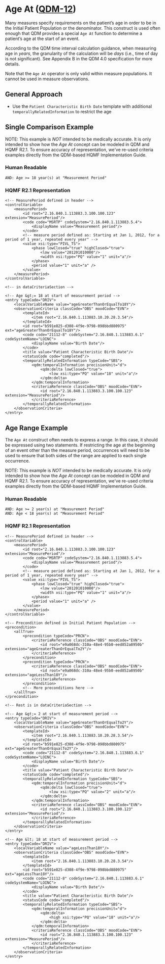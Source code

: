 # Age At ([QDM-12](http://jira.oncprojectracking.org/browse/QDM-12))

Many measures specify requirements on the patient’s age in order to be in the Initial Patient Population or the
denominator.  This construct is used often enough that QDM provides a special `Age At` function to determine a 
patient’s age at the start of an event.

According to the QDM time interval calculation guidance, when measuring age in _years_, the granularity of the
calculation will be _days_ (i.e., time of day is not significant). See Appendix B in the QDM 4.0 specification for more
details.

Note that the `Age At` operator is only valid within measure populations.  It cannot be used in measure observations.

## General Approach
* Use the `Patient Characteristic Birth Date` template with additional `temporallyRelatedInformation` to restrict the age

## Single Comparison Example

NOTE: This example is _NOT_ intended to be medically accurate.  It is only intended to show how the _Age At_
concept can be modeled in QDM and HQMF R2.1.  To ensure accuracy of representation, we've re-used criteria 
examples directly from the QDM-based HQMF Implementation Guide.

### Human Readable

    AND: Age >= 18 year(s) at "Measurement Period"

### HQMF R2.1 Representation
   
    <!-- MeasurePeriod defined in header -->
    <controlVariable>
        <measurePeriod>
            <id root="2.16.840.1.113883.3.100.100.123" extension="MeasurePeriod"/>
            <code code="MSRTP" codeSystem="2.16.840.1.113883.5.4">
                <displayName value="Measurement period"/>
            </code>
            <!-- measure period defined as: Starting at Jan 1, 2012, for a period of 1 year, repeated every year" -->
            <value xsi:type="PIVL_TS">
                <phase lowClosed="true" highClosed="true">
                    <low value="201201010000"/>
                    <width xsi:type="PQ" value="1" unit="a"/>
                </phase>
                <period value="1" unit="a" />
            </value>
        </measurePeriod>
    </controlVariable>
    
    <!-- in dataCriteriaSection -->
    
    <!-- Age &gt;= 18 at start of measurement period -->
    <entry typeCode="DRIV">
        <localVariableName value="ageGreaterThanOrEqualTo18Y"/>
        <observationCriteria classCode="OBS" moodCode="EVN">
            <templateId>
                <item root="2.16.840.1.113883.10.20.28.3.54"/>
            </templateId>
            <id root="b591e825-d308-4f9e-9798-098bbd880975" ext="ageGreaterThanOrEqualTo18Y"/>
            <code code="21112-8" codeSystem="2.16.840.1.113883.6.1" codeSystemName="LOINC">
                <displayName value="Birth Date"/>
            </code>
            <title value="Patient Characteristic Birth Date"/>
            <statusCode code="completed"/>
            <temporallyRelatedInformation typeCode="SBS">
                <qdm:temporalInformation precisionUnit="d">
                    <qdm:delta lowClosed="true">
                        <low xsi:type="PQ" value="18" unit="a"/>
                    </qdm:delta>
                </qdm:temporalInformation>
                <criteriaReference classCode="OBS" moodCode="EVN">
                    <id root="2.16.840.1.113883.3.100.100.123" extension="MeasurePeriod"/>
                </criteriaReference>  
            </temporallyRelatedInformation>
        </observationCriteria>
    </entry>

## Age Range Example

The `Age At` construct often needs to express a range.  In this case, it should be expressed using two statements.
If restricting the age at the beginning of an event other than the measure period, occurrences will need to be used
to ensure that both sides of the range are applied to each single occurrence.

NOTE: This example is _NOT_ intended to be medically accurate.  It is only intended to show how the _Age At_
concept can be modeled in QDM and HQMF R2.1.  To ensure accuracy of representation, we've re-used criteria 
examples directly from the QDM-based HQMF Implementation Guide.

### Human Readable

    AND: Age >= 2 year(s) at "Measurement Period"
    AND: Age < 18 year(s) at "Measurement Period"

### HQMF R2.1 Representation

    <!-- MeasurePeriod defined in header -->
    <controlVariable>
        <measurePeriod>
            <id root="2.16.840.1.113883.3.100.100.123" extension="MeasurePeriod"/>
            <code code="MSRTP" codeSystem="2.16.840.1.113883.5.4">
                <displayName value="Measurement period"/>
            </code>
            <!-- measure period defined as: Starting at Jan 1, 2012, for a period of 1 year, repeated every year" -->
            <value xsi:type="PIVL_TS">
                <phase lowClosed="true" highClosed="true">
                    <low value="201201010000"/>
                    <width xsi:type="PQ" value="1" unit="a"/>
                </phase>
                <period value="1" unit="a" />
            </value>
        </measurePeriod>
    </controlVariable>
    
    <!-- Precondition defined in Initial Patient Population -->
    <precondition>
        <allTrue>
            <precondition typeCode="PRCN">
                <criteriaReference classCode="OBS" moodCode="EVN">
                    <id root="e9a068dc-310a-48e4-95b0-eed852a8950b" extension="ageGreaterThanOrEqualTo2Y"/>
                </criteriaReference>
            </precondition>
            <precondition typeCode="PRCN">
                <criteriaReference classCode="OBS" moodCode="EVN">
                    <id root="e9a068dc-310a-48e4-95b0-eed852a8950b" extension="ageLessThan18Y"/>
                </criteriaReference>
            </precondition>
            <!-- More preconditions here -->
        </allTrue>
    </precondition>
    
    <!-- Rest is in dataCriteriaSection -->
    
    <!-- Age &gt;= 2 at start of measurement period -->
    <entry typeCode="DRIV">
        <localVariableName value="ageGreaterThanOrEqualTo2Y"/>
        <observationCriteria classCode="OBS" moodCode="EVN">
            <templateId>
                <item root="2.16.840.1.113883.10.20.28.3.54"/>
            </templateId>
            <id root="b591e825-d308-4f9e-9798-098bbd880975" ext="ageGreaterThanOrEqualTo2Y"/>
            <code code="21112-8" codeSystem="2.16.840.1.113883.6.1" codeSystemName="LOINC">
                <displayName value="Birth Date"/>
            </code>
            <title value="Patient Characteristic Birth Date"/>
            <statusCode code="completed"/>
            <temporallyRelatedInformation typeCode="SBS">
                <qdm:temporalInformation precisionUnit="d">
                    <qdm:delta lowClosed="true">
                        <low xsi:type="PQ" value="2" unit="a"/>
                    </qdm:delta>
                </qdm:temporalInformation>
                <criteriaReference classCode="OBS" moodCode="EVN">
                    <id root="2.16.840.1.113883.3.100.100.123" extension="MeasurePeriod"/>
                </criteriaReference>  
            </temporallyRelatedInformation>
        </observationCriteria>
    </entry>
    
    <!-- Age &lt; 18 at start of measurement period -->
    <entry typeCode="DRIV">
        <localVariableName value="ageLessThan18Y"/>
        <observationCriteria classCode="OBS" moodCode="EVN">
            <templateId>
                <item root="2.16.840.1.113883.10.20.28.3.54"/>
            </templateId>
            <id root="b591e825-d308-4f9e-9798-098bbd880975" ext="ageLessThan18Y"/>
            <code code="21112-8" codeSystem="2.16.840.1.113883.6.1" codeSystemName="LOINC">
                <displayName value="Birth Date"/>
            </code>
            <title value="Patient Characteristic Birth Date"/>
            <statusCode code="completed"/>
            <temporallyRelatedInformation typeCode="SBS">
                <qdm:temporalInformation precisionUnit="d">
                    <qdm:delta>
                        <high xsi:type="PQ" value="18" unit="a"/>
                    </qdm:delta>
                </qdm:temporalInformation>
                <criteriaReference classCode="OBS" moodCode="EVN">
                    <id root="2.16.840.1.113883.3.100.100.123" extension="MeasurePeriod"/>
                </criteriaReference>  
            </temporallyRelatedInformation>
        </observationCriteria>
    </entry>


